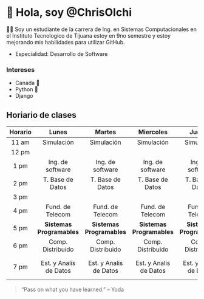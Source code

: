 
# 👋 Hola, soy @ChrisOIchi

👨‍🎓 Soy un estudiante de la carrera de Ing. en Sistemas Computacionales en el Instituto Tecnologico de Tijuana estoy en 9no semestre y estoy mejorando mis habilidades para utilizar GitHub.
* Especialidad: Desarrollo de Software

### Intereses

* Canada 🍁
* Python 🐍
* Django


## Horiario de clases

| Horario |           Lunes           |           Martes          |         Miercoles         |           Jueves          |         Viernes        |
|:-------:|:-------------------------:|:-------------------------:|:-------------------------:|:-------------------------:|:----------------------:|
|  11 am  |         Simulación        |         Simulación        |         Simulación        |         Simulación        |       Simulación       |
|  12 pm  |                           |                           |                           |                           |                        |
|   1 pm  |      Ing. de software     |      Ing. de software     |      Ing. de software     |      Ing. de software     |    Ing. de software    |
|   2 pm  |      T. Base de Datos     |      T. Base de Datos     |      T. Base de Datos     |      T. Base de Datos     |                        |
|   3 pm  |                           |                           |                           |                           |                        |
|   4 pm  |      Fund. de Telecom     |      Fund. de Telecom     |      Fund. de Telecom     |      Fund. de Telecom     |                        |
|   5 pm  | **Sistemas Programables** | **Sistemas Programables** | **Sistemas Programables** | **Sistemas Programables** |                        |
|   6 pm  |     Comp. Distribuido     |     Comp. Distribuido     |     Comp. Distribuido     |     Comp. Distribuido     |    Comp. Distribuido   |
|   7 pm  |   Est. y Analis de Datos  |   Est. y Analis de Datos  |   Est. y Analis de Datos  |   Est. y Analis de Datos  | Est. y Analis de Datos |



> “Pass on what you have learned.” – Yoda

